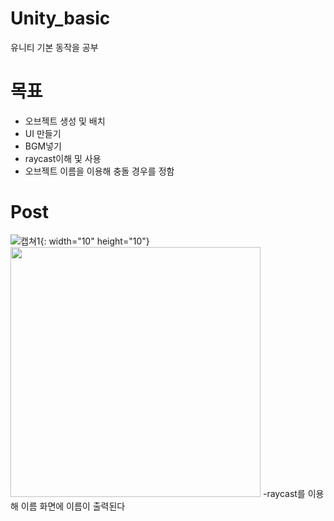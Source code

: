 # Unity_basic
유니티 기본 동작을 공부

# 목표
- 오브젝트 생성 및 배치
- UI 만들기
- BGM넣기
- raycast이해 및 사용
- 오브젝트 이름을 이용해 충돌 경우를 정함

# Post

![캡쳐1](https://user-images.githubusercontent.com/59460871/151491462-30a8d618-ceeb-41a9-a0db-bfc12c699350.PNG){: width="10" height="10"}
<img src="https://user-images.githubusercontent.com/59460871/151491462-30a8d618-ceeb-41a9-a0db-bfc12c699350.PNG"  width="400" height="400"/>
-raycast를 이용해 이름 화면에 이름이 출력된다
